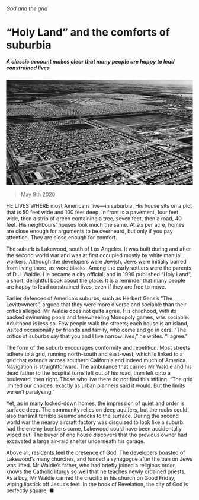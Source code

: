###### God and the grid

# “Holy Land” and the comforts of suburbia 

##### A classic account makes clear that many people are happy to lead constrained lives 

![image](images/20200509_BKP505.jpg) 

> May 9th 2020 

HE LIVES WHERE most Americans live—in suburbia. His house sits on a plot that is 50 feet wide and 100 feet deep. In front is a pavement, four feet wide, then a strip of green containing a tree, seven feet, then a road, 40 feet. His neighbours’ houses look much the same. At six per acre, homes are close enough for arguments to be overheard, but only if you pay attention. They are close enough for comfort.

The suburb is Lakewood, south of Los Angeles. It was built during and after the second world war and was at first occupied mostly by white manual workers. Although the developers were Jewish, Jews were initially barred from living there, as were blacks. Among the early settlers were the parents of D.J. Waldie. He became a city official, and in 1996 published “Holy Land”, a short, delightful book about the place. It is a reminder that many people are happy to lead constrained lives, even if they are free to move.


Earlier defences of America’s suburbs, such as Herbert Gans’s “The Levittowners”, argued that they were more diverse and sociable than their critics alleged. Mr Waldie does not quite agree. His childhood, with its packed swimming pools and freewheeling Monopoly games, was sociable. Adulthood is less so. Few people walk the streets; each house is an island, visited occasionally by friends and family, who come and go in cars. “The critics of suburbs say that you and I live narrow lives,” he writes. “I agree.”

The form of the suburb encourages conformity and repetition. Most streets adhere to a grid, running north-south and east-west, which is linked to a grid that extends across southern California and indeed much of America. Navigation is straightforward. The ambulance that carries Mr Waldie and his dead father to the hospital turns left out of his road, then left onto a boulevard, then right. Those who live there do not find this stifling. “The grid limited our choices, exactly as urban planners said it would. But the limits weren’t paralysing.”

Yet, as in many locked-down homes, the impression of quiet and order is surface deep. The community relies on deep aquifers, but the rocks could also transmit terrible seismic shocks to the surface. During the second world war the nearby aircraft factory was disguised to look like a suburb: had the enemy bombers come, Lakewood could have been accidentally wiped out. The buyer of one house discovers that the previous owner had excavated a large air-raid shelter underneath his garage.

Above all, residents feel the presence of God. The developers boasted of Lakewood’s many churches, and funded a synagogue after the ban on Jews was lifted. Mr Waldie’s father, who had briefly joined a religious order, knows the Catholic liturgy so well that he teaches newly ordained priests. As a boy, Mr Waldie carried the crucifix in his church on Good Friday, wiping lipstick off Jesus’s feet. In the book of Revelation, the city of God is perfectly square. ■

